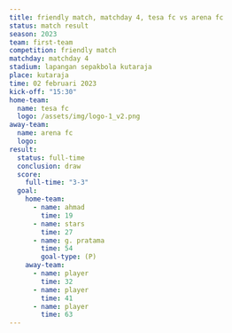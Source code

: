 ```yaml
---
title: friendly match, matchday 4, tesa fc vs arena fc
status: match result
season: 2023
team: first-team
competition: friendly match
matchday: matchday 4
stadium: lapangan sepakbola kutaraja
place: kutaraja
time: 02 februari 2023
kick-off: "15:30"
home-team:
  name: tesa fc
  logo: /assets/img/logo-1_v2.png
away-team:
  name: arena fc
  logo: 
result:
  status: full-time
  conclusion: draw
  score:
    full-time: "3-3"
  goal:
    home-team:
      - name: ahmad
        time: 19
      - name: stars
        time: 27
      - name: g. pratama
        time: 54
        goal-type: (P)
    away-team:
      - name: player
        time: 32
      - name: player
        time: 41
      - name: player
        time: 63
---
```

